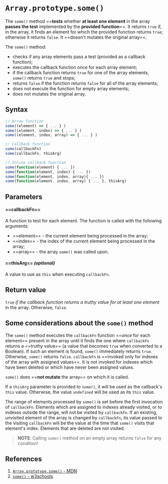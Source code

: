 # `Array.prototype.some()`

The `some()` method ==**tests** whether **at least one element** in the array **passes the test** implemented by the **provided function**==. It returns `true` if, in the array, it finds an element for which the provided function returns `true`; otherwise it returns `false`. It ==doesn't mutates the original array==.

The `some()` method:

- checks if any array elements pass a test (provided as a callback function);
- executes the callback function once for each array element;
- if the callback function returns `true` for one of the array elements, `some()` returns `true` and stops;
- returns `false` if the function returns `false` for all of the array elements;
- does not execute the function for empty array elements;
- does not mutates the original array.

## Syntax

```js
// Arrow function
some((element) => { ... } )
some((element, index) => { ... } )
some((element, index, array) => { ... } )

// Callback function
some(callbackFn)
some(callbackFn, thisArg)

// Inline callback function
some(function(element) { ... })
some(function(element, index) { ... })
some(function(element, index, array){ ... })
some(function(element, index, array) { ... }, thisArg)
```

## Parameters

#### ==**callbackFn**== 

A function to test for each element. The function is called with the following arguments:

- ==element== - the current element being processed in the array;
- ==index== - the index of the current element being processed in the array;
- ==array== - the array `some()` was called upon.

#### ==**thisArg**== _(optional)_

A value to use as `this` when executing `callbackFn`.

## Return value

`true` _if the callback function returns a truthy value for at least one element_ in the array. Otherwise, `false`.

## Some considerations about the `some()` method

The `some()` method executes the `callbackFn` function ==_once_ for each element== present in the array until it finds the one where `callbackFn` returns a ==truthy value== (a value that becomes `true` when converted to a Boolean). If such an element is found, `some()` immediately returns `true`. Otherwise, `some()` returns `false`. `callbackFn` is ==invoked only for indexes of the array with assigned values==. It is not invoked for indexes which have been deleted or which have never been assigned values.

`some()` does ==**not mutate** the array== on which it is called.

If a `thisArg` parameter is provided to `some()`, it will be used as the callback's `this` value. Otherwise, the value `undefined` will be used as its `this` value.

The range of elements processed by `some()` is set before the first invocation of `callbackFn`. Elements which are assigned to indexes already visited, or to indexes outside the range, will not be visited by `callbackFn`. If an existing, unvisited element of the array is changed by `callbackFn`, its value passed to the visiting `callbackFn` will be the value at the time that `some()` visits that element's index. Elements that are deleted are not visited.

> **NOTE**: Calling `some()` method on an empty array returns `false` for any condition!

## References

1. [`Array.prototype.some()` - MDN](https://developer.mozilla.org/en-US/docs/Web/JavaScript/Reference/Global_Objects/Array/some)
2. [`some()` - w3schools](https://www.w3schools.com/jsref/jsref_some.asp)
